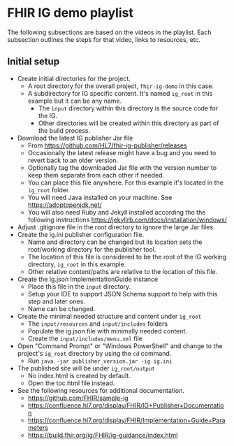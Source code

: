 # FHIR IG demo playlist

The following subsections are based on the videos in the playlist. Each subsection outlines the steps for that video, links to resources, etc.

## Initial setup

* Create initial directories for the project.
  * A root directory for the overall project, `fhir-ig-demo` in this case.
  * A subdirectory for IG specific content. It's named `ig_root` in this example but it can be any name.
    * The `input` directory within this directory is the source code for the IG.
    * Other directories will be created within this directory as part of the build process.
* Download the latest IG publisher Jar file
  * From https://github.com/HL7/fhir-ig-publisher/releases
  * Occasionally the latest release might have a bug and you need to revert back to an older version.
  * Optionally tag the downloaded Jar file with the version number to keep them separate from each other if needed.
  * You can place this file anywhere. For this example it's located in the `ig_root` folder.
  * You will need Java installed on your machine. See https://adoptopenjdk.net/
  * You will also need Ruby and Jekyll installed according tho the following instructions https://jekyllrb.com/docs/installation/windows/
* Adjust .gitignore file in the root directory to ignore the large Jar files.
* Create the ig.ini publisher configuration file.
  * Name and directory can be changed but its location sets the root/working directory for the publisher tool.
  * The location of this file is considered to be the root of the IG working directory, `ig_root` in this example.
  * Other relative content/paths are relative to the location of this file.
* Create the ig.json ImplementationGuide instance
  * Place this file in the `input` directory.
  * Setup your IDE to support JSON Schema support to help with this step and later ones.
  * Name can be changed.
* Create the minimal needed structure and content under `ig_root`
  * The `input/resources` and `input/includes` folders
  * Populate the ig.json file with minimally needed content.
  * Create the `input/includes/menu.xml` file
* Open "Command Prompt" or "Windows PowerShell" and change to the project's `ig_root` directory by using the `cd` command.
  * Run `java -jar publisher_version.jar -ig ig.ini`
* The published site will be under `ig_root/output`
  * No index.html is created by default.
  * Open the toc.html file instead.
* See the following resources for additional documentation.
  * https://github.com/FHIR/sample-ig 
  * https://confluence.hl7.org/display/FHIR/IG+Publisher+Documentation
  * https://confluence.hl7.org/display/FHIR/Implementation+Guide+Parameters
  * https://build.fhir.org/ig/FHIR/ig-guidance/index.html
